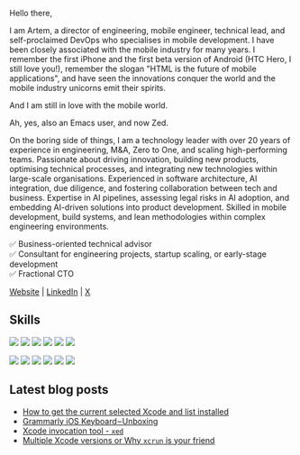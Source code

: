 Hello there,

I am Artem, a director of engineering, mobile engineer, technical lead, and self-proclaimed DevOps who specialises in mobile development. I have been closely associated with the mobile industry for many years. I remember the first iPhone and the first beta version of Android (HTC Hero, I still love you!), remember the slogan "HTML is the future of mobile applications", and have seen the innovations conquer the world and the mobile industry unicorns emit their spirits.

And I am still in love with the mobile world.

Ah, yes, also an Emacs user, and now Zed.

On the boring side of things, I am a technology leader with over 20 years of experience in engineering, M&A, Zero to One, and scaling high-performing teams. Passionate about driving innovation, building new products, optimising technical processes, and integrating new technologies within large-scale organisations. Experienced in software architecture, AI integration, due diligence, and fostering collaboration between tech and business. Expertise in AI pipelines, assessing legal risks in AI adoption, and embedding AI-driven solutions into product development. Skilled in mobile development, build systems, and lean methodologies within complex engineering environments.

✅ Business-oriented technical advisor  
✅ Consultant for engineering projects, startup scaling, or early-stage development  
✅ Fractional CTO

[Website](https://justsitandgrin.im) | [LinkedIn](https://www.linkedin.com/in/artemloenko/) | [X](https://twitter.com/justsitandgrin)

## Skills

![](https://img.shields.io/badge/-Swift-informational?style=flat&logo=Swift&logoColor=white&color=black)
![](https://img.shields.io/badge/-Rust-informational?style=flat&logo=Rust&logoColor=white&color=black)
![](https://img.shields.io/badge/-Objective--C-informational?style=flat&logo=C&logoColor=white&color=black)
![](https://img.shields.io/badge/-Ruby-informational?style=flat&logo=Ruby&logoColor=white&color=black)
![](https://img.shields.io/badge/-Python-informational?style=flat&logo=Python&logoColor=white&color=black)
![](https://img.shields.io/badge/-Bash-informational?style=flat&logo=gnu-bash&logoColor=white&color=black)

![](https://img.shields.io/badge/--informational?style=flat&logo=iOS&logoColor=white&color=black)
![](https://img.shields.io/badge/-Xcode-informational?style=flat&logo=Xcode&logoColor=white&color=black)
![](https://img.shields.io/badge/-Jenkins-informational?style=flat&logo=Jenkins&logoColor=white&color=black)
![](https://img.shields.io/badge/-TeamCity-informational?style=flat&logo=TeamCity&logoColor=white&color=black)
![](https://img.shields.io/badge/-Swift-informational?style=flat&logo=Swift&logoColor=white&color=black)
![](https://img.shields.io/badge/--informational?style=flat&logo=ZedIndustries&logoColor=white&color=black)

## Latest blog posts

- [How to get the current selected Xcode and list installed](http://justsitandgrin.im/how-to-get-the-current-selected-xcode-and-list-installed/)
- [Grammarly iOS Keyboard – Unboxing](http://justsitandgrin.im/grammarly-ios-keyboard-unboxing/)
- [Xcode invocation tool - `xed`](http://justsitandgrin.im/xcode-invocation-tool-xed/)
- [Multiple Xcode versions or Why `xcrun` is your friend](http://justsitandgrin.im/multiple-xcode-versions-or-why-xcrun-is-your-friend/)
